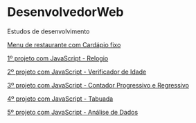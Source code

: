 # DesenvolvedorWeb
 Estudos de desenvolvimento

 <a href = "https://geovanefi.github.io/DesenvolvedorWeb/Menu/index"> Menu de restaurante com Cardápio fixo</a>

 <a href = "https://geovanefi.github.io/DesenvolvedorWeb/ProjectJavaScript1/ProjetoJS01.html"> 1º projeto com JavaScript - Relogio</a>

 <a href = "https://geovanefi.github.io/DesenvolvedorWeb/ProjectJavaScript2/ProjetoJS02.html"> 2º projeto com JavaScript - Verificador de Idade </a>

 <a href = "https://geovanefi.github.io/DesenvolvedorWeb/ProjectJavaScript3/ProjetoJS03.html"> 3º projeto com JavaScript - Contador Progressivo e Regressivo</a>

 <a href = "https://geovanefi.github.io/DesenvolvedorWeb/ProjectJavaScript4/ProjetoJS04.html"> 4º projeto com JavaScript - Tabuada</a>

 <a href = "https://geovanefi.github.io/DesenvolvedorWeb/ProjectJavaScript5/ProjetoJS05.html"> 5º projeto com JavaScript - Análise de Dados</a>
